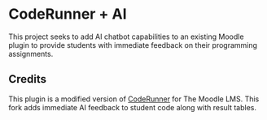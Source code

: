 # CodeRunner + AI
This project seeks to add AI chatbot capabilities to an existing Moodle plugin to provide students with immediate feedback on their programming assignments.

## Credits
This plugin is a modified version of [CodeRunner](https://github.com/trampgeek/moodle-qtype_coderunner) for The Moodle LMS. This fork adds immediate AI feedback to student code along with result tables.


